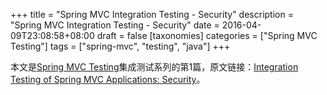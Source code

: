 +++
title = "Spring MVC Integration Testing - Security"
description = "Spring MVC Integration Testing - Security"
date = 2016-04-09T23:08:58+08:00
draft = false
[taxonomies]
categories =  ["Spring MVC Testing"]
tags = ["spring-mvc", "testing", "java"]
+++

本文是[Spring MVC Testing](@/posts/2016-04-09-spring-mvc-testing-content.md)集成测试系列的第1篇，原文链接：[Integration Testing of Spring MVC Applications: Security](http://www.petrikainulainen.net/programming/spring-framework/integration-testing-of-spring-mvc-applications-security/)。
